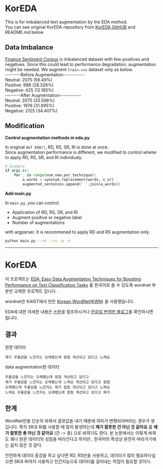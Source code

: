 # KorEDA
This is for imbalanced text augmentation by the EDA method.\
You can see original KorEDA repository from [KorEDA GitHUB](https://github.com/catSirup/KorEDA) and README.md below

## Data Imbalance
[Finance Sentiment Corpus](https://github.com/ukairia777/finance_sentiment_corpus) is imbalanced dataset with few positives and negatives. Since this could lead to performance degradation, augmentation might be needed. We augment `train.csv` dataset only as below.\
--------Before Augmentation-----------\
Neutral: 2075 (59.49%)\
Positive: 988 (28.326%)\
Negative: 425 (12.185%)\
--------After Augmentation-----------\
Neutral: 2075 (33.598%)\
Positive: 1976 (31.995%)\
Negative: 2125 (34.407%)

## Modification
**Control augmentation methods in eda.py**

In original `def EDA()`, RD, RS, SR, RI is done at once.\
Since augmentation performance is different, we modified to control wheter to apply RD, RS, SR, and RI individualy.
```python
# Example
if args.sr:
    for _ in range(num_new_per_technique):
        a_words = synonym_replacement(words, n_sr)
        augmented_sentences.append(' '.join(a_words))

```


**Add main.py**

In `main.py`, you can control
- Application of RD, RS, SR, and RI
- Augment positive or negative label 
- Number of augmentations

with argparser.
It is recommened to apply RD and RS augmentation only.
```bash
python main.py --rd --rs -p -n 
```

---
# KorEDA 

이 프로젝트는 [EDA: Easy Data Augmentation Techniques for Boosting Performance on Text Classification Tasks](https://github.com/jasonwei20/eda_nlp) 를 한국어로 쓸 수 있도록 wordnet 부분만 교체한 프로젝트 입니다.

wordnet은 KAIST에서 만든 [Korean WordNet(KWN)](http://wordnet.kaist.ac.kr/) 을 사용했습니다.

EDA에 대한 자세한 내용은 [논문](https://arxiv.org/pdf/1901.11196.pdf)을 참조하시거나 [한글로 번역한 블로그](https://catsirup.github.io/ai/2020/04/21/nlp_data_argumentation.html)를 확인하시면 됩니다.

## 결과

원문 데이터
```plain
제가 우울감을 느낀지는 오래됐는데 점점 개선되고 있다고 느껴요
```
data augmentation한 데이터
```plain
우울감을 느낀지는 오래됐는데 점점 개선되고 있다고	
제가 우울감을 느낀지는 오래됐는데 느껴요 개선되고 있다고 점점	
오래됐는데 우울감을 느낀지는 제가 점점 개선되고 있다고 느껴요	
느껴요 우울감을 느낀지는 오래됐는데 점점 개선되고 있다고 제가
```

## 한계
WordNet만을 단순히 바꿔서 결괏값을 내기 때문에 의미가 변형되어버리는 경우가 생깁니다. 특히 SR과 RI를 사용할 때 많이 발생하는데 **제가 잘못한 건 아닌 것 같아요** 를 **제가 잘못한 총 아닌 것 같아요** (건 -> 총) 으로 바뀌기도 한다. 본 논문에서는 이렇게 바꿔도 꽤나 원문 데이터의 성질을 따라간다고 하지만.. 한국어의 특성상 완전히 따라가기에는 쉽지 않은 것 같다.

안전하게 데이터 증강을 하고 싶다면 RD, RS만을 사용하고, 데이터가 많이 필요하다싶으면 SR과 RI까지 사용하고 인간지능으로 데이터를 걸러내는 작업이 필요할 것이다.
